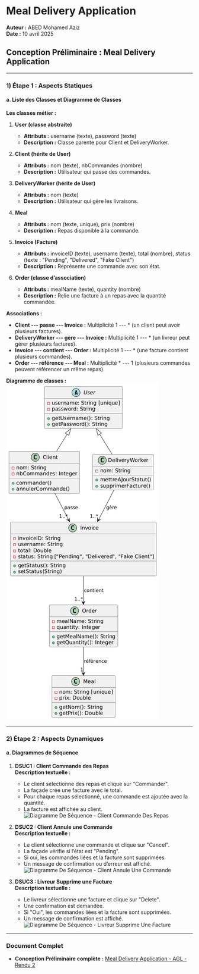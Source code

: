 # Meal Delivery Application

**Auteur :** ABED Mohamed Aziz  
**Date :** 10 avril 2025  

## Conception Préliminaire : Meal Delivery Application

---

### 1) Étape 1 : Aspects Statiques

#### a. Liste des Classes et Diagramme de Classes

**Les classes métier :**

1. **User (classe abstraite)**  
   - **Attributs :** username (texte), password (texte)  
   - **Description :** Classe parente pour Client et DeliveryWorker.

2. **Client (hérite de User)**  
   - **Attributs :** nom (texte), nbCommandes (nombre)  
   - **Description :** Utilisateur qui passe des commandes.

3. **DeliveryWorker (hérite de User)**  
   - **Attributs :** nom (texte)  
   - **Description :** Utilisateur qui gère les livraisons.

4. **Meal**  
   - **Attributs :** nom (texte, unique), prix (nombre)  
   - **Description :** Repas disponible à la commande.

5. **Invoice (Facture)**  
   - **Attributs :** invoiceID (texte), username (texte), total (nombre), status (texte : "Pending", "Delivered", "Fake Client")  
   - **Description :** Représente une commande avec son état.

6. **Order (classe d’association)**  
   - **Attributs :** mealName (texte), quantity (nombre)  
   - **Description :** Relie une facture à un repas avec la quantité commandée.

**Associations :**
- **Client --- passe --- Invoice :** Multiplicité 1 --- * (un client peut avoir plusieurs factures).  
- **DeliveryWorker --- gère --- Invoice :** Multiplicité 1 --- * (un livreur peut gérer plusieurs factures).  
- **Invoice --- contient --- Order :** Multiplicité 1 --- * (une facture contient plusieurs commandes).  
- **Order --- référence --- Meal :** Multiplicité * --- 1 (plusieurs commandes peuvent référencer un même repas).

**Diagramme de classes :**  
![Diagramme De Classes](Diagrammes/Diagramme%20De%20Classes.png)

---

### 2) Étape 2 : Aspects Dynamiques

#### a. Diagrammes de Séquence

1. **DSUC1 : Client Commande des Repas**  
   **Description textuelle :**  
   - Le client sélectionne des repas et clique sur "Commander".  
   - La façade crée une facture avec le total.  
   - Pour chaque repas sélectionné, une commande est ajoutée avec la quantité.  
   - La facture est affichée au client.  
   ![Diagramme De Séquence - Client Commande Des Repas](Diagrammes/Diagramme%20De%20Séquence%20-%20Client%20Commande%20Des%20Repas.png)

2. **DSUC2 : Client Annule une Commande**  
   **Description textuelle :**  
   - Le client sélectionne une commande et clique sur "Cancel".  
   - La façade vérifie si l’état est "Pending".  
   - Si oui, les commandes liées et la facture sont supprimées.  
   - Un message de confirmation ou d’erreur est affiché.  
   ![Diagramme De Séquence - Client Annule Une Commande](Diagrammes/Diagramme%20De%20Séquence%20-%20Client%20Annule%20Une%20Commande.png)

3. **DSUC3 : Livreur Supprime une Facture**  
   **Description textuelle :**  
   - Le livreur sélectionne une facture et clique sur "Delete".  
   - Une confirmation est demandée.  
   - Si "Oui", les commandes liées et la facture sont supprimées.  
   - Un message de confirmation est affiché.  
   ![Diagramme De Séquence - Livreur Supprime Une Facture](Diagrammes/Diagramme%20De%20Séquence%20-%20Livreur%20Supprime%20Une%20Facture.png)

---

### Document Complet
- **Conception Préliminaire complète :** [Meal Delivery Application - AGL - Rendu 2](Meal%20Delivery%20Application%20-%20AGL%20-%20Rendu%202.pdf)

